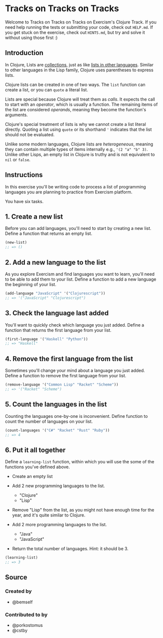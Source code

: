 # Tracks on Tracks on Tracks

Welcome to Tracks on Tracks on Tracks on Exercism's Clojure Track.
If you need help running the tests or submitting your code, check out `HELP.md`.
If you get stuck on the exercise, check out `HINTS.md`, but try and solve it without using those first :)

## Introduction

In Clojure, Lists are [collections][type-collection], just as like [lists in other languages][type-list]. Similar to other languages in the Lisp family, Clojure uses parentheses to express lists.

Clojure lists can be created in one of two ways. The `list` function can create a list, or you can `quote` a literal list.

Lists are special because Clojure will treat them as _calls_. It expects the call to start with an _operator_, which is usually a function. The remaining items of the list are considered _operands_, meaning they become the function's arguments.

Clojure's special treatment of lists is why we cannot create a list literal directly. Quoting a list using `quote` or its shorthand `'` indicates that the list should not be evaluated.

Unlike some modern languages, Clojure lists are _heterogeneous_, meaning they can contain multiple types of items internally e.g., `'(2 "a" "b" 3)`.
Unlike other Lisps, an empty list in Clojure is truthy and is not equivalent to `nil` or `false`.

[type-list]: https://github.com/exercism/v3/blob/main/reference/types/list.md
[type-collection]: https://github.com/exercism/v3/blob/main/reference/types/collection.md

## Instructions

In this exercise you'll be writing code to process a list of programming languages you are planning to practice from Exercism platform.

You have six tasks.

## 1. Create a new list

Before you can add languages, you'll need to start by creating a new list. Define a function that returns an empty list.

```clojure
(new-list)
;; => ()
```

## 2. Add a new language to the list

As you explore Exercism and find languages you want to learn, you'll need to be able to add them to your list. Define a function to add a new language the beginning of your list.

```clojure
(add-language "JavaScript" '("Clojurescript"))
;; => '("JavaScript" "Clojurescript")
```

## 3. Check the language last added

You'll want to quickly check which language you just added. Define a function that returns the first language from your list.

```clojure
(first-language '("Haskell" "Python"))
;; => "Haskell"
```

## 4. Remove the first language from the list

Sometimes you'll change your mind about a language you just added. Define a function to remove the first language from your list.

```clojure
(remove-language '("Common Lisp" "Racket" "Scheme"))
;; => '("Racket" "Scheme")
```

## 5. Count the languages in the list

Counting the languages one-by-one is inconvenient. Define function to count the number of languages on your list.

```clojure
(count-languages '("C#" "Racket" "Rust" "Ruby"))
;; => 4
```

## 6. Put it all together

Define a `learning-list` function, within which you will use the some of the functions you've defined above.

- Create an empty list
- Add 2 new programming languages to the list.

  - "Clojure"
  - "Lisp"

- Remove "Lisp" from the list, as you might not have enough time for the year, and it's quite similar to Clojure.
- Add 2 more programming languages to the list.

  - "Java"
  - "JavaScript"

- Return the total number of languages. Hint: it should be 3.

```clojure
(learning-list)
;; => 3
```

## Source

### Created by

- @bemself

### Contributed to by

- @porkostomus
- @cstby